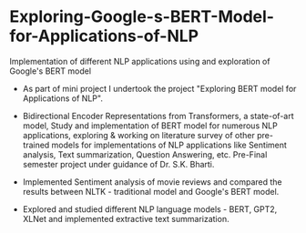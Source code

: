 # Exploring-Google-s-BERT-Model-for-Applications-of-NLP
Implementation of different NLP applications using and exploration of Google's BERT model

- As part of mini project I undertook the project "Exploring BERT model for Applications of NLP".

- Bidirectional Encoder Representations from Transformers, a state-of-art model, Study and implementation of BERT model for numerous NLP applications, exploring & working on literature survey of other pre-trained models for implementations of NLP applications like Sentiment analysis, Text summarization, Question Answering, etc. Pre-Final semester project under guidance of Dr. S.K. Bharti.

- Implemented Sentiment analysis of movie reviews and compared the results between NLTK - traditional model and Google's BERT model.

- Explored and studied different NLP language models - BERT, GPT2, XLNet and implemented extractive text summarization.
